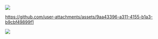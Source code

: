 ![](https://komarev.com/ghpvc/?username=touyaki&color=orange&style=for-the-badge&label=сколько+прочекало+профиль&abbreviated=true)

https://github.com/user-attachments/assets/9aa43396-a311-4155-b1a3-b9cbf49899f1


![](https://github.com/user-attachments/assets/4f961bec-ff56-40d6-9ac5-3304372b89d5)





